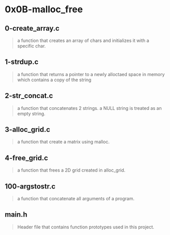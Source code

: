# 0x0B-malloc_free

## 0-create_array.c
> a function that creates an array of chars and initializes it with a specific char.
## 1-strdup.c
>a function that returns a pointer to a newly alloctaed space in memory which contains a copy of the string
## 2-str_concat.c
>a function that concatenates 2 strings. a NULL string is treated as an empty string.
## 3-alloc_grid.c
> a function that create a matrix using malloc.
## 4-free_grid.c
>a function that frees a 2D grid created in alloc_grid.
## 100-argstostr.c
> a function that concatenate all arguments of a program.
## main.h
> Header file that contains function prototypes used in this project.

